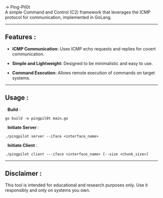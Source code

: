 
&rarr; Ping-Pil0t \
A simple Command and Control (C2) framework that leverages the ICMP protocol for communication, implemented in GoLang.

---

## **Features** :

- **ICMP Communication:** Uses ICMP echo requests and replies for covert communication.

- **Simple and Lightweight:** Designed to be minimalistic and easy to use.

- **Command Execution:** Allows remote execution of commands on target systems.
---

## **Usage** :

&nbsp; **Build** :

```
go build -o pingpil0t main.go
```

&nbsp; **Initiate Server** :

```
./pingpilot server --iface <interface_name>
```

&nbsp; **Initiate Client** :

```
./pingpilot client ---iface <interface_name> [--size <chunk_size>]
```

---

## **Disclaimer** :

This tool is intended for educational and research purposes only. Use it responsibly and only on systems you own.
